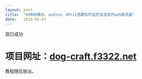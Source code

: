```yaml
---
layout: post
title:  "利用树莓派、audino、dht11搭建实时监控温湿度的web服务器"
date:   2018-02-03
---
```


现已成功

# 项目网址：[dog-craft.f3322.net](http://dog-craft.f3322.net:10240/)

教程随后放出。

